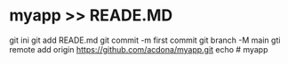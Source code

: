 # myapp >> READE.MD
git ini
git add READE.md
git commit -m first commit
git branch -M main
gti remote add origin https://github.com/acdona/myapp.git
echo # myapp
